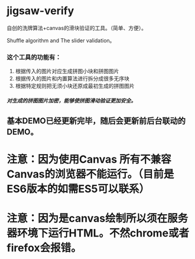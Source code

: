 # jigsaw-verify
自创的洗牌算法+canvas的滑块验证的工具。（简单、方便）。

Shuffle algorithm and The slider validation。

### 这个工具的功能有：

1. 根据传入的图片对应生成拼图小块和拼图图片
2. 根据传入的图片和内置算法进行拆分成很多无序块
3. 根据特定规则把无须小块还原成最初生成的拼图图片

##### 对生成的拼图图片加密，能够使拼图滑动验证更加安全。

## 基本DEMO已经更新完毕，随后会更新前后台联动的DEMO。
# 注意：因为使用Canvas 所有不兼容Canvas的浏览器不能运行。（目前是ES6版本的如需ES5可以联系）
# 注意：因为是canvas绘制所以须在服务器环境下运行HTML。不然chrome或者firefox会报错。